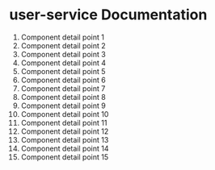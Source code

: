 # user-service Documentation

1. Component detail point 1
2. Component detail point 2
3. Component detail point 3
4. Component detail point 4
5. Component detail point 5
6. Component detail point 6
7. Component detail point 7
8. Component detail point 8
9. Component detail point 9
10. Component detail point 10
11. Component detail point 11
12. Component detail point 12
13. Component detail point 13
14. Component detail point 14
15. Component detail point 15